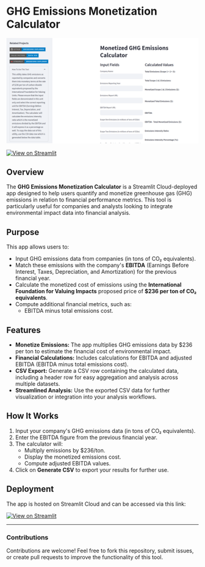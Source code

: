 # GHG Emissions Monetization Calculator

![alt text](images/image.png)

[![View on Streamlit](https://static.streamlit.io/badges/streamlit_badge_black_white.svg)](https://ghgexplorer.streamlit.app/)

## Overview

The **GHG Emissions Monetization Calculator** is a Streamlit Cloud-deployed app designed to help users quantify and monetize greenhouse gas (GHG) emissions in relation to financial performance metrics. This tool is particularly useful for companies and analysts looking to integrate environmental impact data into financial analysis.

## Purpose

This app allows users to:
- Input GHG emissions data from companies (in tons of CO₂ equivalents).
- Match these emissions with the company's **EBITDA** (Earnings Before Interest, Taxes, Depreciation, and Amortization) for the previous financial year.
- Calculate the monetized cost of emissions using the **International Foundation for Valuing Impacts** proposed price of **$236 per ton of CO₂ equivalents**.
- Compute additional financial metrics, such as:
  - EBITDA minus total emissions cost.

## Features

- **Monetize Emissions:** The app multiplies GHG emissions data by $236 per ton to estimate the financial cost of environmental impact.
- **Financial Calculations:** Includes calculations for EBITDA and adjusted EBITDA (EBITDA minus total emissions cost).
- **CSV Export:** Generate a CSV row containing the calculated data, including a header row for easy aggregation and analysis across multiple datasets.
- **Streamlined Analysis:** Use the exported CSV data for further visualization or integration into your analysis workflows.

## How It Works

1. Input your company's GHG emissions data (in tons of CO₂ equivalents).
2. Enter the EBITDA figure from the previous financial year.
3. The calculator will:
   - Multiply emissions by $236/ton.
   - Display the monetized emissions cost.
   - Compute adjusted EBITDA values.
4. Click on **Generate CSV** to export your results for further use.

## Deployment

The app is hosted on Streamlit Cloud and can be accessed via this link:

[![View on Streamlit](https://static.streamlit.io/badges/streamlit_badge_black_white.svg)](https://ghgemissionscalculator.streamlit.app/)

---

### Contributions

Contributions are welcome! Feel free to fork this repository, submit issues, or create pull requests to improve the functionality of this tool. 